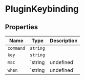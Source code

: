 # PluginKeybinding

## Properties

| Name | Type | Description |
|------|------|-------------|
| `command` | `string` |  |
| `key` | `string` |  |
| `mac` | `string | undefined` |  |
| `when` | `string | undefined` |  |

